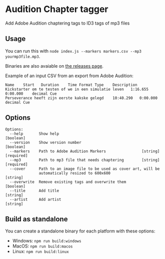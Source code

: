# Audition Chapter tagger

Add Adobe Audition chaptering tags to ID3 tags of mp3 files

## Usage

You can run this with `node index.js --markers markers.csv --mp3 yourmp3file.mp3`.

Binaries are also avaiable on [the releases page](https://github.com/DrSkunk/audition-chapter-tagger/releases/).

Example of an input CSV from an export from Adobe Audition:

```tsv
Name	Start	Duration	Time Format	Type	Description
Kickstarter om te testen of we in een simulatie leven	1:16.655	0:00.000	decimal	Cue
Perseverance heeft zijn eerste kakske gelegd	10:40.290	0:00.000	decimal	Cue
```

## Options

```
Options:
  --help       Show help                                               [boolean]
  --version    Show version number                                     [boolean]
  --markers    Path to Adobe Audition Markers                [string] [required]
  --mp3        Path to mp3 file that needs chaptering        [string] [required]
  --cover      Path to an image file to be used as cover art, will be
               automatically resized to 600x600                         [string]
  --overwrite  Remove existing tags and overwrite them                 [boolean]
  --title      Add title                                                [string]
  --artist     Add artist                                               [string]
```

## Build as standalone

You can create a standalone binary for each platform with these options:

- Windows: `npm run build:windows`
- MacOS: `npm run build:macos`
- Linux: `npm run build:linux`
